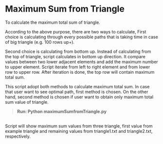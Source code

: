 # Maximum Sum from Triangle
To calculate the maximum total sum of triangle.

According to the above purpose, there are two ways to calculate, First choice is calculating through every possible paths that is taking time in case of big triangle (e.g. 100 rows up+). 

Second choice is calculating from bottom up. Instead of calculating from the top of triangle, script calculates in bottom up direction. It compare values between two lower adjacent elements and add the maximum number to upper element. Script iterate from left to right element and from lower row to upper row. After iteration is done, the top row will contain maximum total sum.

This script adopt both methods to calculate maximum total sum. In case that user want to see optimal path, first method is chosen. On the other hand, second method is chosen if user want to obtain only maximum total sum value of triangle.

> **Run: Python maximumSumfromTriangle.py <br />** 

<br />Script will show maximum sum values from three triangle, first value from example triangle and remaining values from triangle1.txt and triangle2.txt, respectively.
